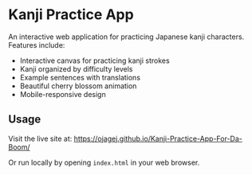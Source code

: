 # Kanji Practice App

An interactive web application for practicing Japanese kanji characters. Features include:

- Interactive canvas for practicing kanji strokes
- Kanji organized by difficulty levels
- Example sentences with translations
- Beautiful cherry blossom animation
- Mobile-responsive design

## Usage

Visit the live site at: https://ojagej.github.io/Kanji-Practice-App-For-Da-Boom/

Or run locally by opening `index.html` in your web browser.